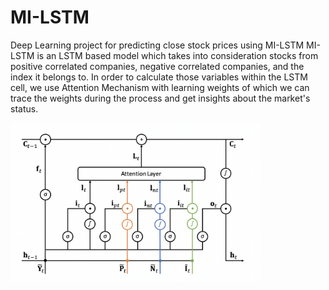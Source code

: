 # MI-LSTM
Deep Learning project for predicting close stock prices using MI-LSTM
MI-LSTM is an LSTM based model which takes into consideration stocks from positive correlated companies, negative correlated companies, and the index it belongs to.
In order to calculate those variables within the LSTM cell, we use Attention Mechanism with learning weights of which we can trace the weights during the process and get insights about the market's status.

<img src="https://github.com/yuvalmargules/MI-LSTM/blob/master/MI-Cell.png" width=400>

